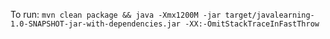 To run: `mvn clean package && java -Xmx1200M -jar target/javalearning-1.0-SNAPSHOT-jar-with-dependencies.jar -XX:-OmitStackTraceInFastThrow`
